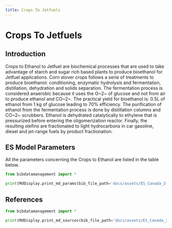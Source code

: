 ```yaml
---
title: Crops To Jetfuels
---
```


# Crops To Jetfuels

## Introduction

Crops to Ethanol to Jetfuel are biochemical processes that are used to
take advantage of starch and sugar rich based plants to produce
bioethanol for Jetfuel applications. Corn stover crops follows a serie
of treatments to produce bioethanol: conditioning, enzymatic hydrolysis
and fermentation, distillation, dehydration and solids separation. The
fermentation process is considered anaerobic because it uses the O~2~ of
glucose and not from air to produce ethanol and CO~2~. The practical yield
for bioethanol is: 0.5L of ethanol from 1 kg of glucose leading to 70%
efficiency. The purification of ethanol from the fermentation process is
done by distillation columns and CO~2~ scrubbers. Ethanol is dehydrated
catalytically to ethylene that is pressurized before entering the
oligomerization reactor. Finally, the resulting olefins are fractionated
to light hydrocarbons in car gasoline, diesel and jet-range fuels by
product fractionation.

## ES Model Parameters

All the parameters concerning the Crops to Ethanol are listed in the
table below.

```python exec="on"
from bibdatamanagement import *

print(MdDisplay.print_md_params(bib_file_path='docs/assets/ES_Canada_3.bib',filter_entry='CROPS_TO_JETFUELS'))
```

## References

```python exec="on"
from bibdatamanagement import *

print(MdDisplay.print_md_sources(bib_file_path='docs/assets/ES_Canada_3.bib',filter_entry='CROPS_TO_JETFUELS'))
```
